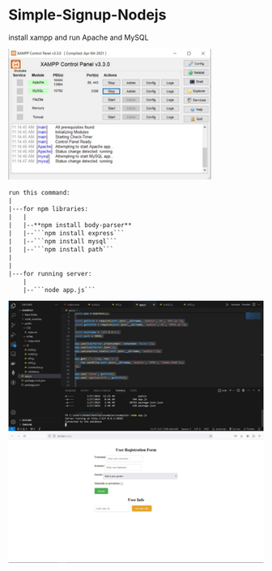 # Simple-Signup-Nodejs

install xampp and run Apache and MySQL

<img src="1.JPG" width=400>

```
run this command:
|
|---for npm libraries:
|   |
|   |--**npm install body-parser**
|   |--```npm install express```
|   |--```npm install mysql```
|   |--```npm install path```
|
|
|---for running server:
    |
    |--```node app.js```
```

<img src="2.JPG">

<img src="Capture.JPG">


